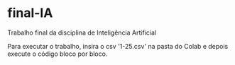 # final-IA
Trabalho final da disciplina de Inteligência Artificial

Para executar o trabalho, insira o csv '1-25.csv' na pasta do Colab e depois execute o código bloco por bloco.
